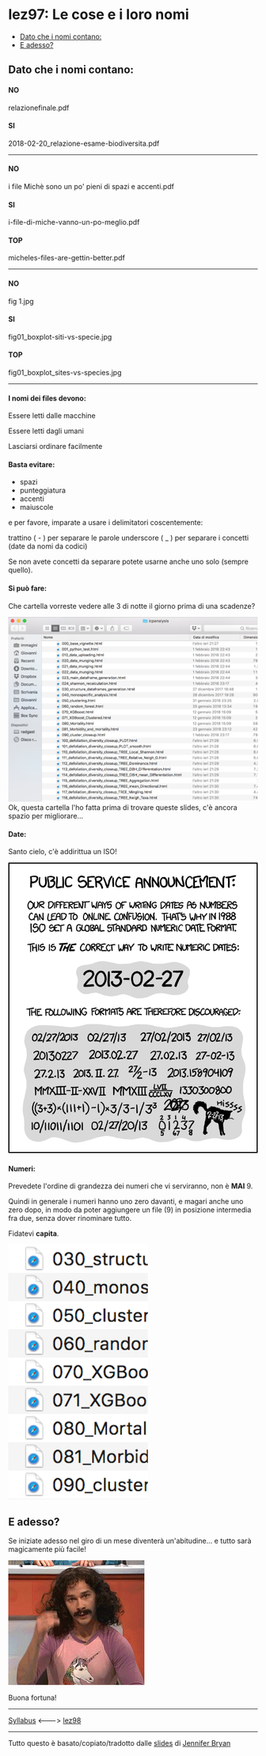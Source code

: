 lez97: Le cose e i loro nomi
================

-   [Dato che i nomi contano:](#dato-che-i-nomi-contano)
-   [E adesso?](#e-adesso)

Dato che i nomi contano:
------------------------

#### NO

relazionefinale.pdf

#### SI

2018-02-20\_relazione-esame-biodiversita.pdf

------------------------------------------------------------------------

#### NO

i file Michè sono un po' pieni di spazi e accenti.pdf

#### SI

i-file-di-miche-vanno-un-po-meglio.pdf

#### TOP

micheles-files-are-gettin-better.pdf

------------------------------------------------------------------------

#### NO

fig 1.jpg

#### SI

fig01\_boxplot-siti-vs-specie.jpg

#### TOP

fig01\_boxplot\_sites-vs-species.jpg

------------------------------------------------------------------------

#### I nomi dei files devono:

Essere letti dalle macchine

Essere letti dagli umani

Lasciarsi ordinare facilmente

#### Basta evitare:

-   spazi
-   punteggiatura
-   accenti
-   maiuscole

e per favore, imparate a usare i delimitatori coscentemente:

trattino ( - ) per separare le parole underscore ( \_ ) per separare i concetti (date da nomi da codici)

Se non avete concetti da separare potete usarne anche uno solo (sempre quello).

#### Si può fare:

Che cartella vorreste vedere alle 3 di notte il giorno prima di una scadenze?

![filenames](lez97_filename_screenshot.png) Ok, questa cartella l'ho fatta prima di trovare queste slides, c'è ancora spazio per migliorare...

#### Date:

Santo cielo, c'è addirittua un ISO!

[![ISO 8601](lez97_xkcd_iso_8601.png)](https://xkcd.com/1179/)

#### Numeri:

Prevedete l'ordine di grandezza dei numeri che vi serviranno, non è **MAI** 9.

Quindi in generale i numeri hanno uno zero davanti, e magari anche uno zero dopo, in modo da poter aggiungere un file (9) in posizione intermedia fra due, senza dover rinominare tutto.

Fidatevi **capita**.

![filenames](lez97_filename_zoom.png)

E adesso?
---------

Se iniziate adesso nel giro di un mese diventerà un'abitudine... e tutto sarà magicamente più facile!

![MAGIC](lez97_magic.gif)

Buona fortuna!

------------------------------------------------------------------------

[Syllabus](../README.md) &lt;---&gt; [lez98](/lez98/)

------------------------------------------------------------------------

Tutto questo è basato/copiato/tradotto dalle [slides](https://speakerdeck.com/jennybc/how-to-name-files) di [Jennifer Bryan]()
